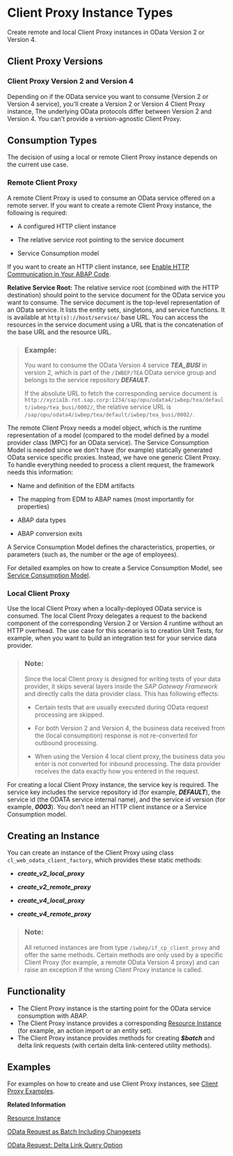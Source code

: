 <!-- loio079517fdf9f74e5b8bbd42377991c8e6 -->

# Client Proxy Instance Types

Create remote and local Client Proxy instances in OData Version 2 or Version 4.



<a name="loio079517fdf9f74e5b8bbd42377991c8e6__section_pwm_ytm_rsb"/>

## Client Proxy Versions



### Client Proxy Version 2 and Version 4

Depending on if the OData service you want to consume \(Version 2 or Version 4 service\), you'll create a Version 2 or Version 4 Client Proxy instance, The underlying OData protocols differ between Version 2 and Version 4. You can't provide a version-agnostic Client Proxy.



<a name="loio079517fdf9f74e5b8bbd42377991c8e6__section_zhb_bjv_j5b"/>

## Consumption Types

The decision of using a local or remote Client Proxy instance depends on the current use case.



### Remote Client Proxy

A remote Client Proxy is used to consume an OData service offered on a remote server. If you want to create a remote Client Proxy instance, the following is required:

-   A configured HTTP client instance

-   The relative service root pointing to the service document

-   Service Consumption model


If you want to create an HTTP client instance, see [Enable HTTP Communication in Your ABAP Code](https://help.sap.com/viewer/65de2977205c403bbc107264b8eccf4b/Cloud/en-US/cef1ada754154d11b5701ab60e6ab412.html?q=Enable%20HTTP%20Communication%20in%20Your%20ABAP%20Code).

**Relative Service Root:** The relative service root \(combined with the HTTP destination\) should point to the service document for the OData service you want to consume. The service document is the top-level representation of an OData service. It lists the entity sets, singletons, and service functions. It is available at `http(s)://host/service/` base URL. You can access the resources in the service document using a URL that is the concatenation of the base URL and the resource URL.

> ### Example:  
> You want to consume the OData Version 4 service ***TEA\_BUSI*** in version 2, which is part of the `/IWBEP/TEA` OData service group and belongs to the service repository ***DEFAULT***.
> 
> If the absolute URL to fetch the corresponding service document is `http://xyzia1b.rot.sap.corp:1234/sap/opu/odata4/iwbep/tea/default/iwbep/tea_busi/0002/`, the relative service URL is `/sap/opu/odata4/iwbep/tea/default/iwbep/tea_busi/0002/`.

The remote Client Proxy needs a model object, which is the runtime representation of a model \(compared to the model defined by a model provider class \(MPC\) for an OData service\). The Service Consumption Model is needed since we don't have \(for example\) statically generated OData service specific proxies. Instead, we have one generic Client Proxy. To handle everything needed to process a client request, the framework needs this information:

-   Name and definition of the EDM artifacts

-   The mapping from EDM to ABAP names \(most importantly for properties\)

-   ABAP data types

-   ABAP conversion exits


A Service Consumption Model defines the characteristics, properties, or parameters \(such as, the number or the age of employees\).

For detailed examples on how to create a Service Consumption Model, see [Service Consumption Model](service-consumption-model-ed5d88e.md).



### Local Client Proxy

Use the local Client Proxy when a locally-deployed OData service is consumed. The local Client Proxy delegates a request to the backend component of the corresponding Version 2 or Version 4 runtime without an HTTP overhead. The use case for this scenario is to creation Unit Tests, for example, when you want to build an integration test for your service data provider.

> ### Note:  
> Since the local Client proxy is designed for writing tests of your data provider, it skips several layers inside the *SAP Gateway Framework* and directly calls the data provider class. This has following effects:
> 
> -   Certain tests that are usually executed during OData request processing are skipped.
> 
> -   For both Version 2 and Version 4, the business data received from the \(local consumption\) response is not re-converted for outbound processing.
> 
> -   When using the Version 4 local client proxy, the business data you enter is not converted for inbound processing. The data provider receives the data exactly how you entered in the request.

For creating a local Client Proxy instance, the service key is required. The service key includes the service repository id \(for example, ***DEFAULT***\), the service id \(the ODATA service internal name\), and the service id version \(for example, ***0003***\). You don't need an HTTP client instance or a Service Consumption model.



<a name="loio079517fdf9f74e5b8bbd42377991c8e6__section_bkn_3dn_rsb"/>

## Creating an Instance

You can create an instance of the Client Proxy using class `cl_web_odata_client_factory`, which provides these static methods:

-   ***create\_v2\_local\_proxy***

-   ***create\_v2\_remote\_proxy***

-   ***create\_v4\_local\_proxy***

-   ***create\_v4\_remote\_proxy***


> ### Note:  
> All returned instances are from type `/iwbep/if_cp_client_proxy` and offer the same methods. Certain methods are only used by a specific Client Proxy \(for example, a remote OData Version 4 proxy\) and can raise an exception if the wrong Client Proxy instance is called.



<a name="loio079517fdf9f74e5b8bbd42377991c8e6__section_j3x_fjn_rsb"/>

## Functionality

-   The Client Proxy instance is the starting point for the OData service consumption with ABAP.
-   The Client Proxy instance provides a corresponding [Resource Instance](resource-instance-25e2e3d.md) \(for example, an action import or an entity set\).
-   The Client Proxy instance provides methods for creating ***$batch*** and delta link requests \(with certain delta link-centered utility methods\).



<a name="loio079517fdf9f74e5b8bbd42377991c8e6__section_fvc_g3n_rsb"/>

## Examples

For examples on how to create and use Client Proxy instances, see [Client Proxy Examples](client-proxy-examples-7984f71.md).

**Related Information**  


[Resource Instance](resource-instance-25e2e3d.md "A resource instance represents a resource that is shared between applications and identified using URLs and defined in the data model.")

[OData Request as Batch Including Changesets](odata-request-as-batch-including-changesets-fc10253.md "Create an $batch request, including changesets in the Client Proxy instance.")

[OData Request: Delta Link Query Option](odata-request-delta-link-query-option-9dff06d.md "Create an OData request with $delta token query option in the Client Proxy instance.")

